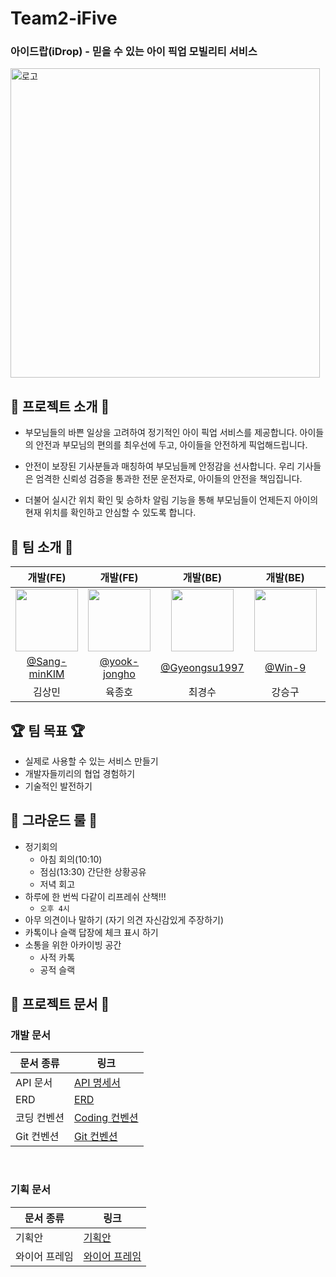 # Team2-iFive

### 아이드랍(iDrop) - 믿을 수 있는 아이 픽업 모빌리티 서비스

<img width="495" alt="로고" src="https://github.com/softeerbootcamp-3rd/Team2-iFive/assets/39684697/b7561593-a4a6-4130-84ff-826161ee78c1">


## 🐥 프로젝트 소개 🚗
- 부모님들의 바쁜 일상을 고려하여 정기적인 아이 픽업 서비스를 제공합니다. 아이들의 안전과 부모님의 편의를 최우선에 두고, 아이들을 안전하게 픽업해드립니다.

- 안전이 보장된 기사분들과 매칭하여 부모님들께 안정감을 선사합니다. 우리 기사들은 엄격한 신뢰성 검증을 통과한 전문 운전자로, 아이들의 안전을 책임집니다.

- 더불어 실시간 위치 확인 및 승하차 알림 기능을 통해 부모님들이 언제든지 아이의 현재 위치를 확인하고 안심할 수 있도록 합니다.

## 🙌 팀 소개 🙌

|                                개발(FE)                              |                                개발(FE)                                |                              개발(BE)                               |                             개발(BE)                                |                              개발(BE)                              |
| :-----------------------------------------------------------------: | :-------------------------------------------------------------------: | :----------------------------------------------------------------: | :---------------------------------------------------------------: | :----------------------------------------------------------------: |
| <img src="https://github.com/Sang-minKIM.png" width="100" height="100"> | <img src="https://github.com/yook-jongho.png" width="100" height="100"> | <img src="https://github.com/Gyeongsu1997.png" width="100" height="100"> | <img src="https://github.com/Win-9.png" width="100" height="100">     | <img src="https://github.com/eekrwl.png" width="100" height="100"> |
|               [@Sang-minKIM](https://github.com/Sang-minKIM)            |              [@yook-jongho](https://github.com/yook-jongho)     |                [@Gyeongsu1997](https://github.com/Gyeongsu1997)      |                [@Win-9](https://github.com/Win-9)                 |                [@eekrwl](https://github.com/eekrwl)                |              
|                               김상민                                  |                                육종호                                 |                               최경수                                  |                              강승구                                 |                               안채완                               |                               

## 🏆️ 팀 목표 🏆️

- 실제로 사용할 수 있는 서비스 만들기
- 개발자들끼리의 협업 경험하기
- 기술적인 발전하기

## 📜 그라운드 룰 📜

- 정기회의
  - 아침 회의(10:10)
  - 점심(13:30) 간단한 상황공유
  - 저녁 회고
- 하루에 한 번씩 다같이 리프레쉬 산책!!!
  - `오후 4시`
- 아무 의견이나 말하기 (자기 의견 자신감있게 주장하기)
- 카톡이나 슬랙 답장에 체크 표시 하기
- 소통을 위한 아카이빙 공간
  - 사적 카톡
  - 공적 슬랙

## 📃 프로젝트 문서 📃

### 개발 문서

| 문서 종류          | 링크                                                                               |
| ------------------ | ---------------------------------------------------------------------------------- |
| API 문서           | [API 명세서](https://scalloped-hubcap-8c3.notion.site/API-37b47d5ead004049a4010e52aed3c73c) |
| ERD                | [ERD]() |
| 코딩 컨벤션        | [Coding 컨벤션](https://github.com/softeerbootcamp-3rd/Team2-iFive/wiki/Coding-Convention)  |
| Git 컨벤션        | [Git 컨벤션](https://github.com/softeerbootcamp-3rd/Team2-iFive/wiki/Git-Convention)        |


<br/>

### 기획 문서

| 문서 종류     | 링크                                                                                                                                                                                                                           |
| ------------- | ------------------------------------------------------------------------------------------------------------------------------------------------------------------------------------------------------------------------------ |
| 기획안     | [기획안](https://github.com/softeerbootcamp-3rd/Team2-iFive/wiki/%EA%B8%B0%ED%9A%8D%EC%95%88)|
| 와이어 프레임 | [와이어 프레임](https://www.figma.com/file/E3AXcTrejyzuaIczrBVhQO/%EC%95%84%EC%9D%B4%EB%93%9C%EB%9E%8D?type=design&node-id=1554-255&mode=design) |

<br/><br/>
